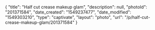 {
    "title": "Half cut crease makeup glam",
    "description": null,
    "photoId": "201371584",
    "date_created": "1549237477",
    "date_modified": "1549303210",
    "type": "captivate",
    "layout": "photo",
    "url": "\/p\/half-cut-crease-makeup-glam\/201371584"
}